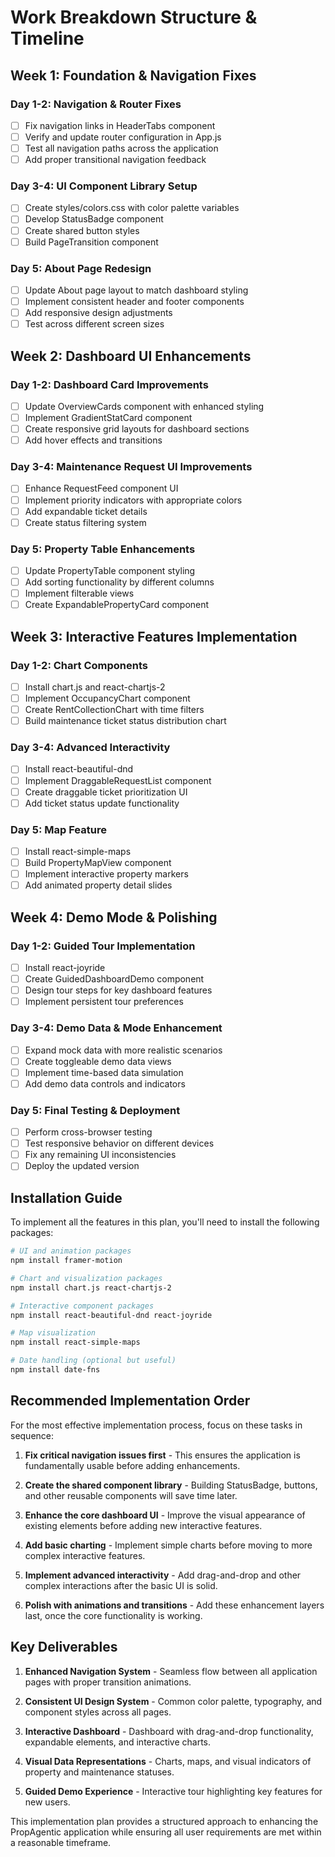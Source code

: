 # Work Breakdown Structure & Timeline

## Week 1: Foundation & Navigation Fixes

### Day 1-2: Navigation & Router Fixes
- [ ] Fix navigation links in HeaderTabs component
- [ ] Verify and update router configuration in App.js
- [ ] Test all navigation paths across the application
- [ ] Add proper transitional navigation feedback

### Day 3-4: UI Component Library Setup
- [ ] Create styles/colors.css with color palette variables
- [ ] Develop StatusBadge component
- [ ] Create shared button styles
- [ ] Build PageTransition component

### Day 5: About Page Redesign
- [ ] Update About page layout to match dashboard styling
- [ ] Implement consistent header and footer components
- [ ] Add responsive design adjustments
- [ ] Test across different screen sizes

## Week 2: Dashboard UI Enhancements

### Day 1-2: Dashboard Card Improvements
- [ ] Update OverviewCards component with enhanced styling
- [ ] Implement GradientStatCard component
- [ ] Create responsive grid layouts for dashboard sections
- [ ] Add hover effects and transitions

### Day 3-4: Maintenance Request UI Improvements
- [ ] Enhance RequestFeed component UI
- [ ] Implement priority indicators with appropriate colors
- [ ] Add expandable ticket details
- [ ] Create status filtering system

### Day 5: Property Table Enhancements
- [ ] Update PropertyTable component styling
- [ ] Add sorting functionality by different columns
- [ ] Implement filterable views
- [ ] Create ExpandablePropertyCard component

## Week 3: Interactive Features Implementation

### Day 1-2: Chart Components
- [ ] Install chart.js and react-chartjs-2
- [ ] Implement OccupancyChart component
- [ ] Create RentCollectionChart with time filters
- [ ] Build maintenance ticket status distribution chart

### Day 3-4: Advanced Interactivity
- [ ] Install react-beautiful-dnd
- [ ] Implement DraggableRequestList component
- [ ] Create draggable ticket prioritization UI
- [ ] Add ticket status update functionality

### Day 5: Map Feature
- [ ] Install react-simple-maps
- [ ] Build PropertyMapView component
- [ ] Implement interactive property markers
- [ ] Add animated property detail slides

## Week 4: Demo Mode & Polishing

### Day 1-2: Guided Tour Implementation
- [ ] Install react-joyride
- [ ] Create GuidedDashboardDemo component
- [ ] Design tour steps for key dashboard features
- [ ] Implement persistent tour preferences

### Day 3-4: Demo Data & Mode Enhancement
- [ ] Expand mock data with more realistic scenarios
- [ ] Create toggleable demo data views
- [ ] Implement time-based data simulation
- [ ] Add demo data controls and indicators

### Day 5: Final Testing & Deployment
- [ ] Perform cross-browser testing
- [ ] Test responsive behavior on different devices
- [ ] Fix any remaining UI inconsistencies
- [ ] Deploy the updated version

## Installation Guide

To implement all the features in this plan, you'll need to install the following packages:

```bash
# UI and animation packages
npm install framer-motion

# Chart and visualization packages
npm install chart.js react-chartjs-2

# Interactive component packages
npm install react-beautiful-dnd react-joyride

# Map visualization
npm install react-simple-maps

# Date handling (optional but useful)
npm install date-fns
```

## Recommended Implementation Order

For the most effective implementation process, focus on these tasks in sequence:

1. **Fix critical navigation issues first** - This ensures the application is fundamentally usable before adding enhancements.

2. **Create the shared component library** - Building StatusBadge, buttons, and other reusable components will save time later.

3. **Enhance the core dashboard UI** - Improve the visual appearance of existing elements before adding new interactive features.

4. **Add basic charting** - Implement simple charts before moving to more complex interactive features.

5. **Implement advanced interactivity** - Add drag-and-drop and other complex interactions after the basic UI is solid.

6. **Polish with animations and transitions** - Add these enhancement layers last, once the core functionality is working.

## Key Deliverables

1. **Enhanced Navigation System** - Seamless flow between all application pages with proper transition animations.

2. **Consistent UI Design System** - Common color palette, typography, and component styles across all pages.

3. **Interactive Dashboard** - Dashboard with drag-and-drop functionality, expandable elements, and interactive charts.

4. **Visual Data Representations** - Charts, maps, and visual indicators of property and maintenance statuses.

5. **Guided Demo Experience** - Interactive tour highlighting key features for new users.

This implementation plan provides a structured approach to enhancing the PropAgentic application while ensuring all user requirements are met within a reasonable timeframe. 